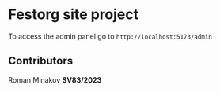 # Festorg site project
To access the admin panel go to `http://localhost:5173/admin`
## Contributors
Roman Minakov **SV83/2023**
